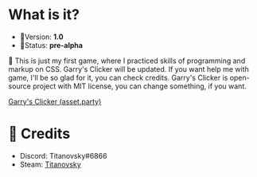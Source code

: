 # What is it?
- 📃Version: **1.0**
- 🔸Status: **pre-alpha**

📌 This is just my first game, where I practiced skills of programming and markup on CSS. Garry's Clicker will be updated. If you want help me with game, I'll be so glad for it, you can check credits. Garry's Clicker is open-source project with MIT license, you can change something, if you want. 

[Garry's Clicker (asset.party)](https://asset.party/titanovsky/garrys_clicker)

# 🔘 Credits
- Discord: Titanovsky#6866
- Steam: [Titanovsky](https://steamcommunity.com/id/titanovsky/)

